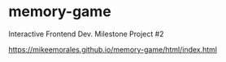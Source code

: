 # memory-game
Interactive Frontend Dev. Milestone Project #2

https://mikeemorales.github.io/memory-game/html/index.html
